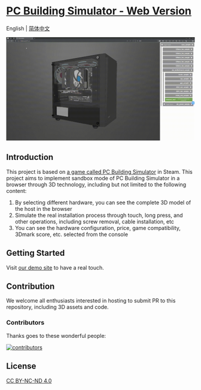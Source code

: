 # [PC Building Simulator - Web Version](https://3ddemo.jiba201.com)

English | [简体中文](./docs/README.zh-CN.md)

![demo video](./docs/static/demo.gif)

## Introduction

This project is based on [a game called PC Building Simulator](https://store.steampowered.com/app/621060/_PC_Building_Simulator/) in Steam. This project aims to implement sandbox mode of PC Building Simulator in a browser through 3D technology, including but not limited to the following content:

1. By selecting different hardware, you can see the complete 3D model of the host in the browser
2. Simulate the real installation process through touch, long press, and other operations, including screw removal, cable installation, etc
3. You can see the hardware configuration, price, game compatibility, 3Dmark score, etc. selected from the console

## Getting Started

Visit [our demo site](https://3ddemo.jiba201.com) to have a real touch.

## Contribution

We welcome all enthusiasts interested in hosting to submit PR to this repository, including 3D assets and code.

### Contributors

Thanks goes to these wonderful people:

[![contributors](https://contrib.rocks/image?repo=ji-ba-app/ji-ba-pccweb)](https://github.com/ji-ba-app/ji-ba-pccweb/graphs/contributors)

## License

[CC BY-NC-ND 4.0](./LICENSE)
